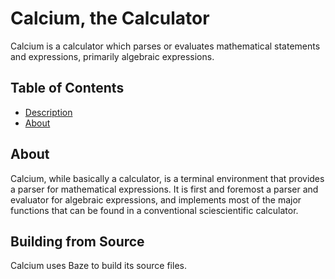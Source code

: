 
# Calcium, the Calculator

Calcium is a calculator which parses or evaluates mathematical statements and expressions, primarily algebraic expressions.

## Table of Contents

- [Description](#calcium-the-calculator)
- [About](#about)

## About

Calcium, while basically a calculator, is a terminal environment that provides a parser for mathematical expressions. It is first and foremost a parser and evaluator for algebraic expressions, and implements most of the major functions that can be found in a conventional sciescientific calculator.

## Building from Source

Calcium uses Baze to build its source files.
